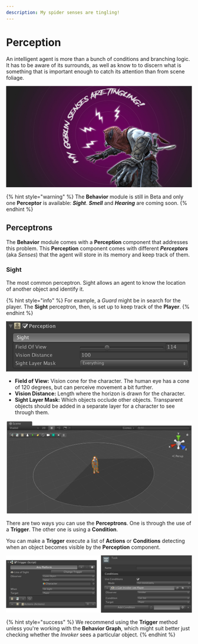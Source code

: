 ```yaml
---
description: My spider senses are tingling!
---
```


# Perception

An intelligent agent is more than a bunch of conditions and branching logic. It has to be aware of its surrounds, as well as know to to discern what is something that is important enough to  catch its attention than from scene foliage.

![](../../.gitbook/assets/perceptors.jpeg)

{% hint style="warning" %}
The **Behavior** module is still in Beta and only one **Perceptor** is available: _**Sight**_. _**Smell**_ and _**Hearing**_ are coming soon.
{% endhint %}

## Perceptrons

The **Behavior** module comes with a **Perception** component that addresses this problem. This **Perception** component comes with different _**Perceptors**_ \(aka _Senses_\) that the agent will store in its memory and keep track of them.

### Sight

The most common perceptron. Sight allows an agent to know the location of another object and identify it.

{% hint style="info" %}
For example, a _Guard_ might be in search for the player. The **Sight** perceptron, then,  is set up to keep track of the **Player**.
{% endhint %}

![](../../.gitbook/assets/behavior-perceptron-sight.jpg)

* **Field of View:** Vision cone for the character. The human eye has a cone of 120 degrees, but can perceive movement a bit further.
* **Vision Distance:** Length where the horizon is drawn for the character.
* **Sight Layer Mask:** Which objects occlude other objects. Transparent objects should be added in a separate layer for a character to see through them.

![\(Visual representation of Field of View and Vision Distance\)](../../.gitbook/assets/behavior-perceptron-sight-scene.jpg)

There are two ways you can use the **Perceptrons**. One is through the use of a **Trigger**. The other one is using a **Condition**.

You can make a **Trigger** execute a list of **Actions** or **Conditions** detecting when an object becomes visible by the **Perception** component.

![\(Left: Trigger detecting when the Player is in seen. Right: Using the Sight Condition\)](../../.gitbook/assets/behavior-perceptron-sight-options.jpg)

{% hint style="success" %}
We recommend using the **Trigger** method unless you're working with the **Behavior Graph**, which might suit better just checking whether the _Invoker_ sees a particular object.
{% endhint %}

